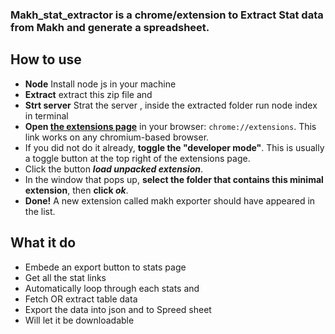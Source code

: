 ### Makh_stat_extractor is a chrome/extension to Extract Stat data from Makh and generate a spreadsheet. 

## How to use 
- **Node** Install node js in your machine 
- **Extract** extract this zip file and 
- **Strt server** Strat the server , inside the extracted folder run node index in terminal 
- **Open [the extensions page](chrome://extensions)** in your browser: `chrome://extensions`. This link works on any chromium-based browser.
- If you did not do it already, **toggle the "developer mode"**. This is usually a toggle button at the top right of the extensions page.
- Click the button **_load unpacked extension_**.
- In the window that pops up, **select the folder that contains this minimal extension**, then **click _ok_**.
- **Done!** A new extension called makh exporter should have appeared in the list.

## What it do 
* Embede an export button to stats page
* Get all the stat links 
* Automatically loop through each stats and 
* Fetch OR extract table data 
* Export the data into json and to Spreed sheet 
* Will let it be downloadable 

